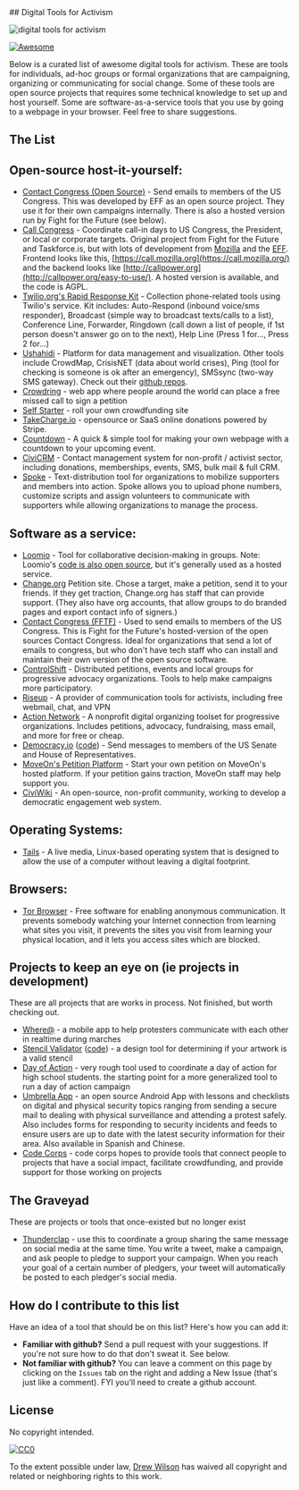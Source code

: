 <div class="github-widget" data-repo="drewrwilson/toolsforactivism"></div>
## Digital Tools for Activism

![digital tools for activism](https://raw.githubusercontent.com/drewrwilson/toolsforactivism/master/digital-tool.jpg "digital tools for activism")

[![Awesome](https://cdn.rawgit.com/sindresorhus/awesome/d7305f38d29fed78fa85652e3a63e154dd8e8829/media/badge.svg)](https://github.com/sindresorhus/awesome)

Below is a curated list of awesome digital tools for activism. These are tools for individuals, ad-hoc groups or formal organizations that are campaigning, organizing or communicating for social change. Some of these tools are open source projects that requires some technical knowledge to set up and host yourself. Some are software-as-a-service tools that you use by going to a webpage in your browser. Feel free to share suggestions.




## The List

## Open-source host-it-yourself:

 * [Contact Congress (Open Source)](https://github.com/EFForg/contact-congress) - Send emails to members of the US Congress. This was developed by EFF as an open source project. They use it for their own campaigns internally. There is also a hosted version run by Fight for the Future (see below).
 * [Call Congress](https://github.com/fightforthefuture/call-congress) - Coordinate call-in days to US Congress, the President, or local or corporate targets. Original project from Fight for the Future and Taskforce.is, but with lots of development from [Mozilla](https://github.com/mozilla/call-congress) and the [EFF](https://github.com/effOrg/call-congress/tree/refactor/master). Frontend looks like this, [https://call.mozilla.org](https://call.mozilla.org/) and the backend looks like [http://callpower.org](http://callpower.org/easy-to-use/). A hosted version is available, and the code is AGPL.
 * [Twilio.org's Rapid Response Kit](https://github.com/Twilio-org/rapid-response-kit) - Collection phone-related tools using Twilio's service. Kit includes: Auto-Respond (inbound voice/sms responder), Broadcast (simple way to broadcast texts/calls to a list), Conference Line, Forwarder, Ringdown (call down a list of people, if 1st person doesn't answer go on to the next), Help Line (Press 1 for..., Press 2 for...)
 * [Ushahidi](https://www.ushahidi.com/) - Platform for data management and visualization. Other tools include CrowdMap, CrisisNET (data about world crises), Ping (tool for checking is someone is ok after an emergency), SMSsync (two-way SMS gateway). Check out their [github repos](https://github.com/ushahidi).
 * [Crowdring](https://github.com/therules/CrowdRing) - web app where people around the world can place a free missed call to sign a petition
 * [Self Starter](https://github.com/lockitron/selfstarter) - roll your own crowdfunding site
 * [TakeCharge.io](https://github.com/controlshift/prague-server) - opensource or SaaS online donations powered by Stripe.
 * [Countdown](https://github.com/drewrwilson/countdown) - A quick & simple tool for making your own webpage with a countdown to your upcoming event.
 * [CiviCRM](https://civicrm.org/) - Contact management system for non-profit / activist sector, including donations, memberships, events, SMS, bulk mail & full CRM.
 * [Spoke](https://github.com/Elizabeth-Warren/Spoke) - Text-distribution tool for organizations to mobilize supporters and members into action. Spoke allows you to upload phone numbers, customize scripts and assign volunteers to communicate with supporters while allowing organizations to manage the process.

## Software as a service:

 * [Loomio](https://www.loomio.org/) - Tool for collaborative decision-making in groups. Note: Loomio's [code is also open source](https://github.com/loomio/loomio), but it's generally used as a hosted service.
 * [Change.org](https://www.change.org/) Petition site. Chose a target, make a petition, send it to your friends. If they get traction, Change.org has staff that can provide support. (They also have org accounts, that allow groups to do branded pages and export contact info of signers.)
 * [Contact Congress (FFTF)](http://congress.fightforthefuture.org/) - Used to send emails to members of the US Congress. This is Fight for the Future's hosted-version of the open sources Contact Congress. Ideal for organizations that send a lot of emails to congress, but who don't have tech staff who can install and maintain their own version of the open source software.
 * [ControlShift](https://www.controlshiftlabs.com/) - Distributed petitions, events and local groups for progressive advocacy organizations. Tools to help make campaigns more participatory.
 * [Riseup](http://riseup.net/) - A provider of communication tools for activists, including free webmail, chat, and VPN
 * [Action Network](https://actionnetwork.org) - A nonprofit digital organizing toolset for progressive organizations. Includes petitions, advocacy, fundraising, mass email, and more for free or cheap.
 * [Democracy.io](https://democracy.io) ([code](https://github.com/sinak/democracy.io)) - Send messages to members of the US Senate and House of Representatives. 
 * [MoveOn's Petition Platform](https://petitions.moveon.org/) - Start your own petition on MoveOn's hosted platform. If your petition gains traction, MoveOn staff may help support you.
 * [CiviWiki](https://civi.wiki/) - An open-source, non-profit community, working to develop a democratic engagement web system.
 
## Operating Systems:

 * [Tails](https://tails.boum.org/) - A live media, Linux-based operating system that is designed to allow the use of a computer without leaving a digital footprint.
 
 ## Browsers:

 * [Tor Browser](https://github.com/TheTorProject/gettorbrowser) - Free software for enabling anonymous communication. It prevents somebody watching your Internet connection from learning what sites you visit, it prevents the sites you visit from learning your physical location, and it lets you access sites which are blocked.
 


## Projects to keep an eye on (ie projects in development)

These are all projects that are works in process. Not finished, but worth checking out.

 * [Where@](https://github.com/the-learning-collective/whereat-macroid) - a mobile app to help protesters communicate with each other in realtime during marches
 * [Stencil Validator](https://drewrwilson.com/stencilvalidator/) ([code](https://github.com/drewrwilson/stencilvalidator)) - a design tool for determining if your artwork is a valid stencil
 * [Day of Action](https://github.com/handsupwalkout/handsupwalkout.github.io) - very rough tool used to coordinate a day of action for high school students. the starting point for a more generalized tool to run a day of action campaign
 * [Umbrella App](https://github.com/securityfirst/Umbrella_android) - an open source Android App with lessons and checklists on digital and physical security topics ranging from sending a secure mail to dealing with physical surveillance and attending a protest safely. Also includes forms for responding to security incidents and feeds to ensure users are up to date with the latest security information for their area. Also available in Spanish and Chinese.
 * [Code Corps](https://github.com/code-corps) - code corps hopes to provide tools that connect people to projects that have a social impact, facilitate crowdfunding, and provide support for those working on projects 

## The Graveyad

These are projects or tools that once-existed but no longer exist
 * [Thunderclap](http://thunderclap.it) - use this to coordinate a group sharing the same message on social media at the same time. You write a tweet, make a campaign, and ask people to pledge to support your campaign. When you reach your goal of a certain number of pledgers, your tweet will automatically be posted to each pledger's social media.


## How do I contribute to this list

Have an idea of a tool that should be on this list? Here's how you can add it:
 * **Familiar with github?** Send a pull request with your suggestions. If you're not sure how to do that don't sweat it. See below.
 * **Not familiar with github?** You can leave a comment on this page by clicking on the `Issues` tab on the right and adding a New Issue (that's just like a comment). FYI you'll need to create a github account.

## License

No copyright intended.

[![CC0](https://i.creativecommons.org/p/zero/1.0/88x31.png)](https://creativecommons.org/publicdomain/zero/1.0/)

To the extent possible under law, [Drew Wilson](https://drewrwilson.com) has waived all copyright and related or neighboring rights to this work.